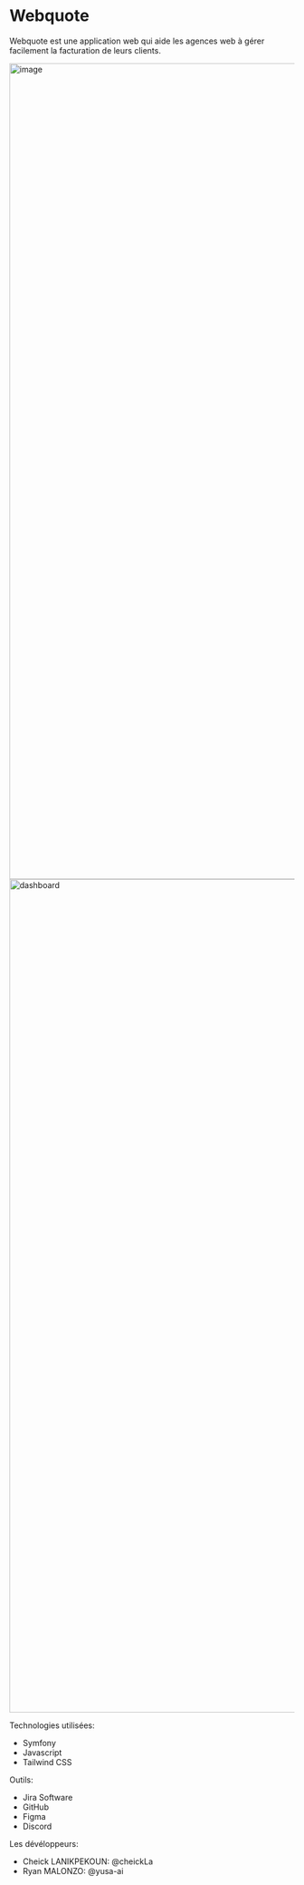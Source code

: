 # Webquote
Webquote est une application web qui aide les agences web à gérer facilement la facturation de leurs clients.

<img width="1439" alt="image" src="https://github.com/webquote-app/webquote/assets/92098641/d3eeb6e3-b1be-4ed4-a9e1-51414448acea">
<img width="1470" alt="dashboard" src="https://github.com/CheickLa/Webquote/assets/92098641/735f8abb-2bdc-4b8d-beff-8283f8e0cb7c">

Technologies utilisées:
  - Symfony
  - Javascript
  - Tailwind CSS 

Outils:
  - Jira Software
  - GitHub
  - Figma
  - Discord

    
Les dévéloppeurs: 

  - Cheick LANIKPEKOUN: @cheickLa
  - Ryan MALONZO: @yusa-ai
